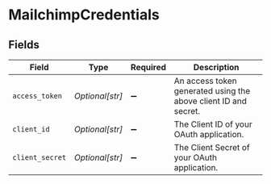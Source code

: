 # MailchimpCredentials


## Fields

| Field                                                           | Type                                                            | Required                                                        | Description                                                     |
| --------------------------------------------------------------- | --------------------------------------------------------------- | --------------------------------------------------------------- | --------------------------------------------------------------- |
| `access_token`                                                  | *Optional[str]*                                                 | :heavy_minus_sign:                                              | An access token generated using the above client ID and secret. |
| `client_id`                                                     | *Optional[str]*                                                 | :heavy_minus_sign:                                              | The Client ID of your OAuth application.                        |
| `client_secret`                                                 | *Optional[str]*                                                 | :heavy_minus_sign:                                              | The Client Secret of your OAuth application.                    |